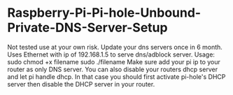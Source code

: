 # Raspberry-Pi-Pi-hole-Unbound-Private-DNS-Server-Setup
Not tested use at your own risk. Update your dns servers once in 6 month.
Uses Ethernet with ip of 192.168.1.5 to serve dns/adblock server.
Usage:
sudo chmod +x filename
sudo ./filename
Make sure add your pi ip to your router as only DNS server.
You can also disable your routers dhcp server and let pi handle dhcp. 
In that case you should first activate pi-hole's DHCP server then disable the DHCP server in your router.
